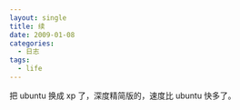 ```yaml
---
layout: single
title: 续
date: 2009-01-08
categories:
  - 日志
tags:
  - life
---
```


把 ubuntu 换成 xp 了，深度精简版的，速度比 ubuntu 快多了。
